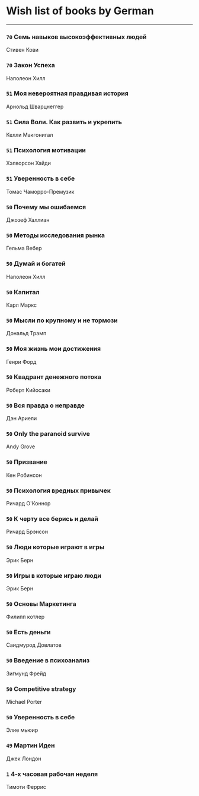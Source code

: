 # Wish list of books by German
---

### `70` Семь навыков высокоэффективных людей
Стивен Кови

### `70` Закон Успеха
Наполеон Хилл

### `51` Моя невероятная правдивая история
Арнольд Шварцнеггер

### `51` Сила Воли. Как развить и укрепить
Келли Макгонигал

### `51` Психология мотивации
Хэлворсон Хайди

### `51` Уверенность в себе
Томас Чаморро-Премузик

### `50` Почему мы ошибаемся
Джозеф Халлиан

### `50` Методы  исследования рынка
Гельма Вебер

### `50` Думай и богатей
Наполеон Хилл

### `50` Капитал
Карл Маркс


### `50` Мысли по крупному и не тормози
Дональд Трамп

### `50` Моя жизнь мои достижения
Генри Форд

### `50` Квадрант денежного потока
Роберт Кийосаки

### `50` Вся правда о неправде
Дэн Ариели

### `50` Only the paranoid survive
Andy Grove

### `50` Призвание
Кен Робинсон

### `50` Психология вредных привычек
Ричард О'Коннор

### `50` К черту все берись и делай
Ричард Брэнсон

### `50` Люди которые играют в игры
Эрик Берн

### `50` Игры в которые играю люди
Эрик Берн

### `50` Основы Маркетинга
Филипп котлер

### `50` Есть деньги
Саидмурод Довлатов

### `50` Введение в психоанализ
Зигмунд Фрейд

### `50` Competitive strategy
Michael Porter

### `50` Уверенность в себе
Элие мьюир

### `49` Мартин Иден
Джек Лондон

### `1` 4-х часовая рабочая неделя
Тимоти Феррис

